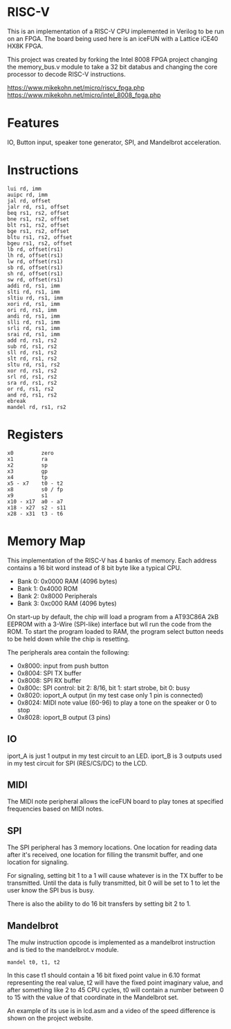 RISC-V
======

This is an implementation of a RISC-V CPU implemented in Verilog
to be run on an FPGA. The board being used here is an iceFUN with
a Lattice iCE40 HX8K FPGA.

This project was created by forking the Intel 8008 FPGA project
changing the memory_bus.v module to take a 32 bit databus and
changing the core processor to decode RISC-V instructions.

https://www.mikekohn.net/micro/riscv_fpga.php
https://www.mikekohn.net/micro/intel_8008_fpga.php

Features
========

IO, Button input, speaker tone generator, SPI, and Mandelbrot acceleration.

Instructions
============

    lui rd, imm
    auipc rd, imm
    jal rd, offset
    jalr rd, rs1, offset
    beq rs1, rs2, offset
    bne rs1, rs2, offset
    blt rs1, rs2, offset
    bge rs1, rs2, offset
    bltu rs1, rs2, offset
    bgeu rs1, rs2, offset
    lb rd, offset(rs1)
    lh rd, offset(rs1)
    lw rd, offset(rs1)
    sb rd, offset(rs1)
    sh rd, offset(rs1)
    sw rd, offset(rs1)
    addi rd, rs1, imm
    slti rd, rs1, imm
    sltiu rd, rs1, imm
    xori rd, rs1, imm
    ori rd, rs1, imm
    andi rd, rs1, imm
    slli rd, rs1, imm
    srli rd, rs1, imm
    srai rd, rs1, imm
    add rd, rs1, rs2
    sub rd, rs1, rs2
    sll rd, rs1, rs2
    slt rd, rs1, rs2
    sltu rd, rs1, rs2
    xor rd, rs1, rs2
    srl rd, rs1, rs2
    sra rd, rs1, rs2
    or rd, rs1, rs2
    and rd, rs1, rs2
    ebreak
    mandel rd, rs1, rs2

Registers
=========
    x0         zero
    x1         ra
    x2         sp
    x3         gp
    x4         tp
    x5 - x7    t0 - t2
    x8         s0 / fp
    x9         s1
    x10 - x17  a0 - a7
    x18 - x27  s2 - s11
    x28 - x31  t3 - t6

Memory Map
==========

This implementation of the RISC-V has 4 banks of memory. Each address
contains a 16 bit word instead of 8 bit byte like a typical CPU.

* Bank 0: 0x0000 RAM (4096 bytes)
* Bank 1: 0x4000 ROM
* Bank 2: 0x8000 Peripherals
* Bank 3: 0xc000 RAM (4096 bytes)

On start-up by default, the chip will load a program from a AT93C86A
2kB EEPROM with a 3-Wire (SPI-like) interface but wll run the code
from the ROM. To start the program loaded to RAM, the program select
button needs to be held down while the chip is resetting.

The peripherals area contain the following:

* 0x8000: input from push button
* 0x8004: SPI TX buffer
* 0x8008: SPI RX buffer
* 0x800c: SPI control: bit 2: 8/16, bit 1: start strobe, bit 0: busy
* 0x8020: ioport_A output (in my test case only 1 pin is connected)
* 0x8024: MIDI note value (60-96) to play a tone on the speaker or 0 to stop
* 0x8028: ioport_B output (3 pins)

IO
--

iport_A is just 1 output in my test circuit to an LED.
iport_B is 3 outputs used in my test circuit for SPI (RES/CS/DC) to the LCD.

MIDI
----

The MIDI note peripheral allows the iceFUN board to play tones at specified
frequencies based on MIDI notes.

SPI
---

The SPI peripheral has 3 memory locations. One location for reading
data after it's received, one location for filling the transmit buffer,
and one location for signaling.

For signaling, setting bit 1 to a 1 will cause whatever is in the TX
buffer to be transmitted. Until the data is fully transmitted, bit 0
will be set to 1 to let the user know the SPI bus is busy.

There is also the ability to do 16 bit transfers by setting bit 2 to 1.

Mandelbrot
----------

The mulw instruction opcode is implemented as a mandelbrot instruction
and is tied to the mandelbrot.v module.

    mandel t0, t1, t2

In this case t1 should contain a 16 bit fixed point value in 6.10 format
representing the real value, t2 will have the fixed point imaginary value,
and after something like 2 to 45 CPU cycles, t0 will contain a number between
0 to 15 with the value of that coordinate in the Mandelbrot set.

An example of its use is in lcd.asm and a video of the speed difference is
shown on the project website.

